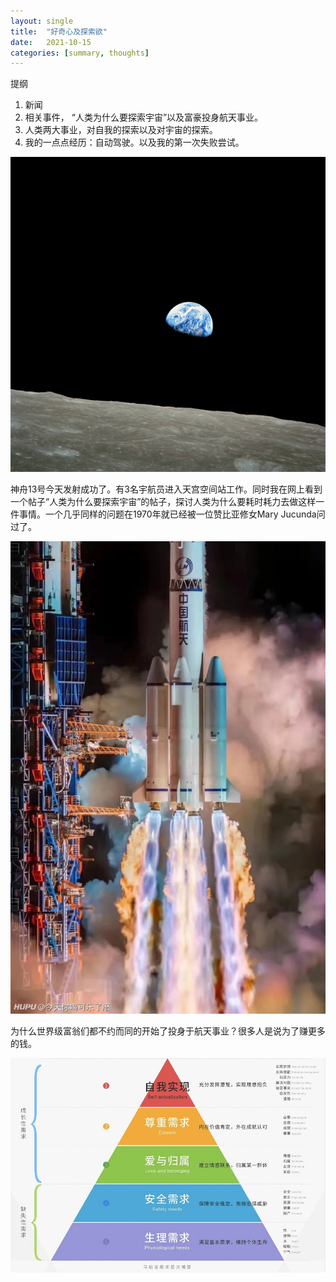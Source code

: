 ```yaml
---
layout: single
title:  "好奇心及探索欲"
date:   2021-10-15
categories: [summary, thoughts]
---
```

提纲
1. 新闻
2. 相关事件， “人类为什么要探索宇宙”以及富豪投身航天事业。
3. 人类两大事业，对自我的探索以及对宇宙的探索。
4. 我的一点点经历：自动驾驶。以及我的第一次失败尝试。

<p align="center">
    <img src="/assets/images/2021-10-15-好奇心及探索欲/why-explore-space.jpeg" alt="drawing"/>
</p>

神舟13号今天发射成功了。有3名宇航员进入天宫空间站工作。同时我在网上看到一个帖子“人类为什么要探索宇宙”的帖子，探讨人类为什么要耗时耗力去做这样一件事情。一个几乎同样的问题在1970年就已经被一位赞比亚修女Mary Jucunda问过了。

<p align="center">
    <img src="/assets/images/2021-10-15-好奇心及探索欲/shenzhou13.jpg" alt="drawing"/>
</p>

为什么世界级富翁们都不约而同的开始了投身于航天事业？很多人是说为了赚更多的钱。

<p align="center">
    <img src="/assets/images/2021-10-15-好奇心及探索欲/Maslow需求层次.jpeg" alt="drawing"/>
</p>